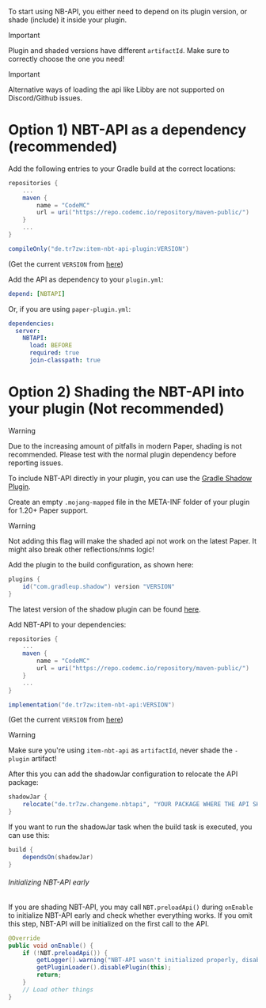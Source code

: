 To start using NB-API, you either need to depend on its plugin version, or shade (include) it inside your plugin.

> [!IMPORTANT]
> Plugin and shaded versions have different ``artifactId``. Make sure to correctly choose the one you need!

> [!IMPORTANT]
> Alternative ways of loading the api like Libby are not supported on Discord/Github issues.

# Option 1) NBT-API as a dependency (recommended)

Add the following entries to your Gradle build at the correct locations:

```groovy
repositories {
    ...
    maven {
        name = "CodeMC"
        url = uri("https://repo.codemc.io/repository/maven-public/")
    }
    ...
}
```

```groovy
compileOnly("de.tr7zw:item-nbt-api-plugin:VERSION")
```

(Get the current ``VERSION`` from [here](https://modrinth.com/plugin/nbtapi/versions))

Add the API as dependency to your ``plugin.yml``:

```yml
depend: [NBTAPI]
```

Or, if you are using ``paper-plugin.yml``:

```yml
dependencies:
  server:
    NBTAPI:
      load: BEFORE
      required: true
      join-classpath: true
```

# Option 2) Shading the NBT-API into your plugin (Not recommended)

> [!WARNING]
> Due to the increasing amount of pitfalls in modern Paper, shading is not recommended. Please test with the normal plugin dependency before reporting issues.

To include NBT-API directly in your plugin, you can use the [Gradle Shadow Plugin](https://gradleup.com/shadow/).

Create an empty ``.mojang-mapped`` file in the META-INF folder of your plugin for 1.20+ Paper support.

> [!WARNING]
> Not adding this flag will make the shaded api not work on the latest Paper. It might also break other reflections/nms logic!

Add the plugin to the build configuration, as shown here:

```groovy
plugins {
    id("com.gradleup.shadow") version "VERSION"
}
```

The latest version of the shadow plugin can be found [here](https://plugins.gradle.org/plugin/com.gradleup.shadow).

Add NBT-API to your dependencies:

```groovy
repositories {
    ...
    maven {
        name = "CodeMC"
        url = uri("https://repo.codemc.io/repository/maven-public/")
    }
    ...
}
```

```groovy
implementation("de.tr7zw:item-nbt-api:VERSION")
```

(Get the current ``VERSION`` from [here](https://modrinth.com/plugin/nbtapi/versions))

> [!WARNING]
> Make sure you're using ``item-nbt-api`` as ``artifactId``, never shade the ``-plugin`` artifact!

After this you can add the shadowJar configuration to relocate the API package:

```groovy
shadowJar {
    relocate("de.tr7zw.changeme.nbtapi", "YOUR PACKAGE WHERE THE API SHOULD END UP")
}
```

If you want to run the shadowJar task when the build task is executed, you can use this:

```groovy
build {
    dependsOn(shadowJar)
}
```

###### Initializing NBT-API early

If you are shading NBT-API, you may call ``NBT.preloadApi()`` during ``onEnable`` to initialize NBT-API early and check whether everything works. If you omit this step, NBT-API will be initialized on the first call to the API.

```java
@Override
public void onEnable() {
    if (!NBT.preloadApi()) {
        getLogger().warning("NBT-API wasn't initialized properly, disabling the plugin");
        getPluginLoader().disablePlugin(this);
        return;
    }
    // Load other things
}
```

